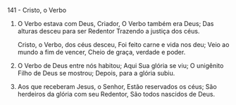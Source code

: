 141 - Cristo, o Verbo

1. O Verbo estava com Deus, Criador,
   O Verbo também era Deus;
   Das alturas desceu para ser Redentor
   Trazendo a justiça dos céus.

   Cristo, o Verbo, dos céus desceu,
   Foi feito carne e vida nos deu;
   Veio ao mundo a fim de vencer,
   Cheio de graça, verdade e poder.

2. O Verbo de Deus entre nós habitou;
   Aqui Sua glória se viu;
   O unigênito Filho de Deus se mostrou;
   Depois, para a glória subiu.

3. Aos que receberam Jesus, o Senhor,
   Estão reservados os céus;
   São herdeiros da glória com seu Redentor,
   São todos nascidos de Deus.
